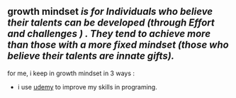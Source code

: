 
## **growth mindset** *is for Individuals who believe their talents can be developed (through Effort and challenges ) .  They tend to achieve more than those with a more fixed mindset (those who believe their talents are innate gifts).*

for me, i keep in growth mindset in 3 ways :
  - i use [udemy](https://www.udemy.com/) to improve my skills in programing. 
